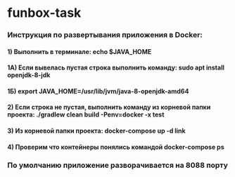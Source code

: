 # funbox-task
### Инструкция по развертывания приложения в Docker:
  #### 1) Выполнить в терминале: echo $JAVA_HOME
  #### 1A) Если вывелась пустая строка выполнить команду: sudo apt install openjdk-8-jdk
  #### 1Б) export JAVA_HOME=/usr/lib/jvm/java-8-openjdk-amd64
  #### 2) Если строка не пустая, выполнить команду из корневой папки проекта: ./gradlew clean build -Penv=docker -x test
  #### 3) Из корневой папки проекта: docker-compose up -d link
  #### 4) Проверим что контейнеры понялись командой docker-compose ps
 
### По умолчанию приложение разворачивается на 8088 порту

 
